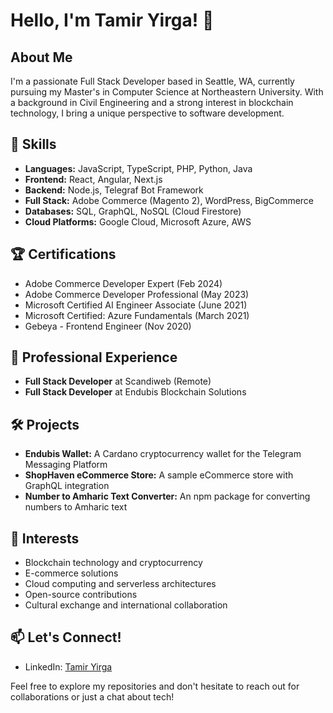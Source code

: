 # Hello, I'm Tamir Yirga! 👋

## About Me
I'm a passionate Full Stack Developer based in Seattle, WA, currently pursuing my Master's in Computer Science at Northeastern University. With a background in Civil Engineering and a strong interest in blockchain technology, I bring a unique perspective to software development.

## 🚀 Skills
- **Languages:** JavaScript, TypeScript, PHP, Python, Java
- **Frontend:** React, Angular, Next.js
- **Backend:** Node.js, Telegraf Bot Framework
- **Full Stack:** Adobe Commerce (Magento 2), WordPress, BigCommerce
- **Databases:** SQL, GraphQL, NoSQL (Cloud Firestore)
- **Cloud Platforms:** Google Cloud, Microsoft Azure, AWS

## 🏆 Certifications
- Adobe Commerce Developer Expert (Feb 2024)
- Adobe Commerce Developer Professional (May 2023)
- Microsoft Certified AI Engineer Associate (June 2021)
- Microsoft Certified: Azure Fundamentals (March 2021)
- Gebeya - Frontend Engineer (Nov 2020)

## 💼 Professional Experience
- **Full Stack Developer** at Scandiweb (Remote)
- **Full Stack Developer** at Endubis Blockchain Solutions

## 🛠️ Projects
- **Endubis Wallet:** A Cardano cryptocurrency wallet for the Telegram Messaging Platform
- **ShopHaven eCommerce Store:** A sample eCommerce store with GraphQL integration
- **Number to Amharic Text Converter:** An npm package for converting numbers to Amharic text

## 🌱 Interests
- Blockchain technology and cryptocurrency
- E-commerce solutions
- Cloud computing and serverless architectures
- Open-source contributions
- Cultural exchange and international collaboration

## 📫 Let's Connect!
- LinkedIn: [Tamir Yirga](https://www.linkedin.com/in/tamir-yirga)

Feel free to explore my repositories and don't hesitate to reach out for collaborations or just a chat about tech!
